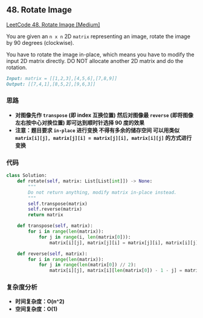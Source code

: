 ## **48. Rotate Image**

[LeetCode 48. Rotate Image [Medium]](https://leetcode.com/problems/rotate-image/description/)

You are given an `n x n` 2D `matrix` representing an image, rotate the image by 90 degrees (clockwise).

You have to rotate the image in-place, which means you have to modify the input 2D matrix directly. DO NOT allocate another 2D matrix and do the rotation.

```markdown
Input: matrix = [[1,2,3],[4,5,6],[7,8,9]]
Output: [[7,4,1],[8,5,2],[9,6,3]]
```

### **思路**
* **对图像先作 `transpose` (即 index 互换位置) 然后对图像最 `reverse` (即将图像左右按中心对换位置) 即可达到顺时针选择 90 度的效果**
* **注意：题目要求 `in-place` 进行变换 不得有多余的储存空间 可以用类似 `matrix[i][j], matrix[j][i] = matrix[j][i], matrix[i][j]` 的方式进行变换**

### **代码**

``` python
class Solution:
    def rotate(self, matrix: List[List[int]]) -> None:
        """
        Do not return anything, modify matrix in-place instead.
        """
        self.transpose(matrix)
        self.reverse(matrix)
        return matrix

    def transpose(self, matrix):
        for i in range(len(matrix)):
            for j in range(i, len(matrix[0])):
                matrix[i][j], matrix[j][i] = matrix[j][i], matrix[i][j]

    def reverse(self, matrix):
        for i in range(len(matrix)):
            for j in range(len(matrix[0]) // 2):
                matrix[i][j], matrix[i][len(matrix[0]) - 1 - j] = matrix[i][len(matrix[0]) - 1 - j], matrix[i][j]

```
### **复杂度分析**
* **时间复杂度：O(n^2)**
* **空间复杂度：O(1)**
